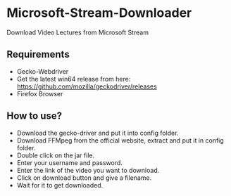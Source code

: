 # Microsoft-Stream-Downloader
 Download Video Lectures from Microsoft Stream
 
## Requirements
* Gecko-Webdriver 
* Get the latest win64 release from here: https://github.com/mozilla/geckodriver/releases
* Firefox Browser
 
 ## How to use?
 * Download the gecko-driver and put it into config folder.
 * Download FFMpeg from the official website, extract and put it in config folder.
 * Double click on the jar file.
 * Enter your username and password.
 * Enter the link of the video you want to download.
 * Click on download button and give a filename.
 * Wait for it to get downloaded.
